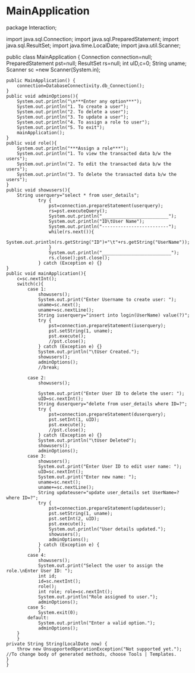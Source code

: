 # MainApplication

package Interaction;

import java.sql.Connection;
import java.sql.PreparedStatement;
import java.sql.ResultSet;
import java.time.LocalDate;
import java.util.Scanner;

public class MainApplication {
    Connection connection=null;
    PreparedStatement pst=null;
    ResultSet rs=null;
    int uID,c=0;
    String uname;
    Scanner sc =new Scanner(System.in);

    public MainApplication() {
        connection=DatabaseConnectivity.db_Connection();
    }
    public void adminOptions(){
        System.out.println("\n***Enter any option***");
        System.out.println("1. To create a user");
        System.out.println("2. To delete a user");
        System.out.println("3. To update a user");
        System.out.println("4. To assign a role to user");
        System.out.println("5. To exit");
        mainApplication();
    }
    public void role(){
        System.out.println("***Assign a role***");
        System.out.println("1. To view the transacted data b/w the users");
        System.out.println("2. To edit the transacted data b/w the users");
        System.out.println("3. To delete the transacted data b/w the users");
    }
    public void showusers(){
        String userquery="select * from user_details";
                try {
                    pst=connection.prepareStatement(userquery);
                    rs=pst.executeQuery();
                    System.out.println("_________________________");
                    System.out.println("ID\tUser Name");
                    System.out.println("-------------------------");
                    while(rs.next()){
                        System.out.println(rs.getString("ID")+"\t"+rs.getString("UserName"));
                    }
                    System.out.println("__________________________");
                    rs.close();pst.close();
                } catch (Exception e) {}         
    }
    public void mainApplication(){
        c=sc.nextInt();
        switch(c){
            case 1:
                showusers();
                System.out.print("Enter Username to create user: ");
                uname=sc.next();
                uname+=sc.nextLine();
                String iuserquery="insert into login(UserName) value(?)";
                try {
                    pst=connection.prepareStatement(iuserquery);
                    pst.setString(1, uname);
                    pst.execute();
                    //pst.close();
                } catch (Exception e) {}
                System.out.println("\tUser Created.");
                showusers();
                adminOptions();
                //break;
                
            case 2:
                showusers();
                
                System.out.print("Enter User ID to delete the user: ");
                uID=sc.nextInt();
                String duserquery="delete from user_details where ID=?";
                try {
                    pst=connection.prepareStatement(duserquery);
                    pst.setInt(1, uID);
                    pst.execute();
                    //pst.close();
                } catch (Exception e) {}
                System.out.println("\tUser Deleted");
                showusers();
                adminOptions();
            case 3:
                showusers();
                System.out.print("Enter User ID to edit user name: ");
                uID=sc.nextInt();
                System.out.print("Enter new name: ");
                uname=sc.next();
                uname+=sc.nextLine();
                String updateuser="update user_details set UserName=? where ID=?";
                try {
                    pst=connection.prepareStatement(updateuser);
                    pst.setString(1, uname);
                    pst.setInt(2, uID);
                    pst.execute();
                    System.out.println("User details updated.");
                    showusers();
                    adminOptions();
                } catch (Exception e) {
                }
            case 4:
                showusers();
                System.out.print("Select the user to assign the role.\nEnter User ID: ");
                int id;
                id=sc.nextInt();
                role();
                int role; role=sc.nextInt();
                System.out.println("Role assigned to user.");
                adminOptions();
            case 5:
                System.exit(0);
            default:
                System.out.println("Enter a valid option.");
                adminOptions();
        }    
        }
    private String String(LocalDate now) {
        throw new UnsupportedOperationException("Not supported yet."); //To change body of generated methods, choose Tools | Templates.
    }
    }
